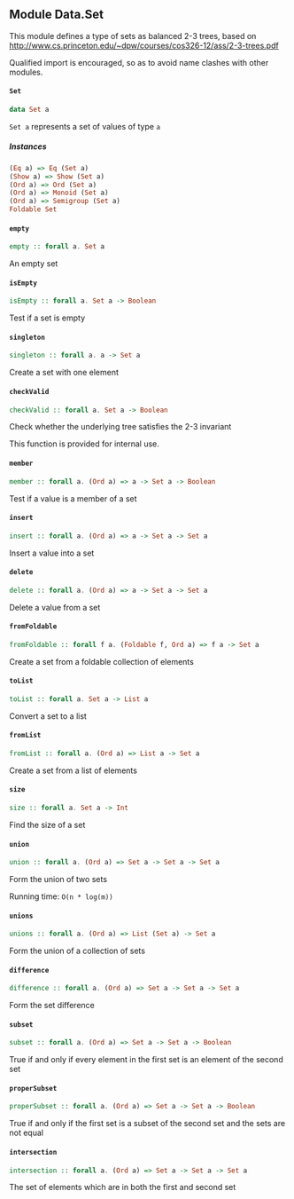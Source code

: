 ## Module Data.Set

This module defines a type of sets as balanced 2-3 trees, based on
<http://www.cs.princeton.edu/~dpw/courses/cos326-12/ass/2-3-trees.pdf>

Qualified import is encouraged, so as to avoid name clashes with other modules.

#### `Set`

``` purescript
data Set a
```

`Set a` represents a set of values of type `a`

##### Instances
``` purescript
(Eq a) => Eq (Set a)
(Show a) => Show (Set a)
(Ord a) => Ord (Set a)
(Ord a) => Monoid (Set a)
(Ord a) => Semigroup (Set a)
Foldable Set
```

#### `empty`

``` purescript
empty :: forall a. Set a
```

An empty set

#### `isEmpty`

``` purescript
isEmpty :: forall a. Set a -> Boolean
```

Test if a set is empty

#### `singleton`

``` purescript
singleton :: forall a. a -> Set a
```

Create a set with one element

#### `checkValid`

``` purescript
checkValid :: forall a. Set a -> Boolean
```

Check whether the underlying tree satisfies the 2-3 invariant

This function is provided for internal use.

#### `member`

``` purescript
member :: forall a. (Ord a) => a -> Set a -> Boolean
```

Test if a value is a member of a set

#### `insert`

``` purescript
insert :: forall a. (Ord a) => a -> Set a -> Set a
```

Insert a value into a set

#### `delete`

``` purescript
delete :: forall a. (Ord a) => a -> Set a -> Set a
```

Delete a value from a set

#### `fromFoldable`

``` purescript
fromFoldable :: forall f a. (Foldable f, Ord a) => f a -> Set a
```

Create a set from a foldable collection of elements

#### `toList`

``` purescript
toList :: forall a. Set a -> List a
```

Convert a set to a list

#### `fromList`

``` purescript
fromList :: forall a. (Ord a) => List a -> Set a
```

Create a set from a list of elements

#### `size`

``` purescript
size :: forall a. Set a -> Int
```

Find the size of a set

#### `union`

``` purescript
union :: forall a. (Ord a) => Set a -> Set a -> Set a
```

Form the union of two sets

Running time: `O(n * log(m))`

#### `unions`

``` purescript
unions :: forall a. (Ord a) => List (Set a) -> Set a
```

Form the union of a collection of sets

#### `difference`

``` purescript
difference :: forall a. (Ord a) => Set a -> Set a -> Set a
```

Form the set difference

#### `subset`

``` purescript
subset :: forall a. (Ord a) => Set a -> Set a -> Boolean
```

True if and only if every element in the first set
is an element of the second set

#### `properSubset`

``` purescript
properSubset :: forall a. (Ord a) => Set a -> Set a -> Boolean
```

True if and only if the first set is a subset of the second set
and the sets are not equal

#### `intersection`

``` purescript
intersection :: forall a. (Ord a) => Set a -> Set a -> Set a
```

The set of elements which are in both the first and second set


